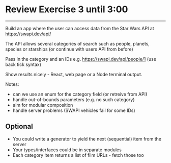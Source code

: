 # Review Exercise 3 until 3:00
---
Build an app where the user can access data from the Star Wars API at
    https://swapi.dev/api/
 
The API allows several categories of search such as people, planets, species or starships
(or continue with users API from before)

Pass in the category and an IDs
  e.g. https://swapi.dev/api/people/1 (use back tick syntax)

Show results nicely - React, web page or a Node terminal output.

Notes:
- can we use an enum for the category field (or retreive from API)
- handle out-of-bounds parameters (e.g. no such category)
- aim for modular composition
- handle server problems (SWAPI vehicles fail for some IDs)

Optional
--------
- You could write a generator to yield the next (sequential) item from the server
- Your types/interfaces could be in separate modules
- Each category item returns a list of film URLs - fetch those too